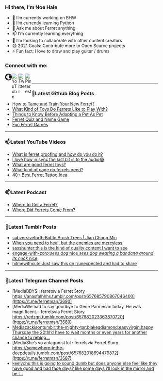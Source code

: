 ### Hi there, I'm Noe Hale

- 🔭 I’m currently working on BHW
- 🌱 I’m currently learning Python
- 💬 Ask me about Ferret anything
- 📫 I’m currently learning everything
- 🔭 I’m looking to collaborate with other content creators
- 😄 2021 Goals: Contribute more to Open Source projects
- ⚡ Fun fact: I love to draw and play guitar / drums

### Connect with me:

[<img align="left" alt="ferretvoice.com" width="22px" src="https://raw.githubusercontent.com/iconic/open-iconic/master/svg/globe.svg" />](https://ferretvoice.com)
[<img align="left" alt="YouTube" width="22px" src="https://cdn.jsdelivr.net/npm/simple-icons@v3/icons/youtube.svg" />](https://www.youtube.com/channel/UCk665XTfaMLVwFVWUmgnDiw)
[<img align="left" alt="Twitter" width="22px" src="https://cdn.jsdelivr.net/npm/simple-icons@v3/icons/twitter.svg" />](https://twitter.com/voiceferret)
[<img align="left" alt="Pinterest" width="22px" src="https://cdn.jsdelivr.net/npm/simple-icons@v3/icons/pinterest.svg" />](https://www.pinterest.com/voiceferret/)

<br />

---
### 🔭Latest Github Blog Posts
<!-- GITHUB:START -->
- [How to Tame and Train Your New Ferret?](http://noehale.github.io/how-to-tame-and-train-your-new-ferret/)
- [What Kind of Toys Do Ferrets Like to Play With?](http://noehale.github.io/what-kind-of-toys-do-ferrets-like-to-play-with/)
- [Things to Know Before Adopting a Pet As Pet](http://noehale.github.io/things-to-know-before-adopting-a-pet-as-pet/)
- [Ferret Quiz and Name Game](http://noehale.github.io/ferret-quiz/)
- [Fun Ferret Games](http://noehale.github.io/fun-ferret-games/)
<!-- GITHUB:END -->
---
### 📫Latest YouTube Videos

<!-- YOUTUBE:START -->
- [What is ferret proofing and how do you do it?](https://www.youtube.com/watch?v=81Syh_DJBQQ)
- [I love how in sync the last bit is to the audio😂](https://www.youtube.com/watch?v=WHBeGHwSlGY)
- [What are good ferret toys?](https://www.youtube.com/watch?v=tPxRilBzc0s)
- [What kind of cage do ferrets need?](https://www.youtube.com/watch?v=xzz6hC3sR5A)
- [40+ Best Ferret Tattoo Idea](https://www.youtube.com/watch?v=KIKqduR6Xcs)
<!-- YOUTUBE:END -->

---
### 📫Latest Podcast

<!-- PODCAST:START -->
- [Where to Get a Ferret?](https://anchor.fm/ferretvoice/episodes/Where-to-Get-a-Ferret-erurfu)
- [Where Did Ferrets Come From?](https://anchor.fm/ferretvoice/episodes/Where-Did-Ferrets-Come-From-eruq8g)
<!-- PODCAST:END -->
---
### 📝Latest Tumblr Posts

<!-- TUMBLR:START -->
- [subversiveforth:Bottle Brush Trees | Jian Chong Min](https://come-forth-into-the-light.tumblr.com/post/657878324150976512)
- [When you need to heal, but the enemies are mercyless](https://come-forth-into-the-light.tumblr.com/post/657855677663002624)
- [sasshunter:this is the kind of quality content I want to see](https://come-forth-into-the-light.tumblr.com/post/657810393328189440)
- [engage-with-zorp:*sees dog* nice
*sees dog wearing a bandana around its neck* nice](https://come-forth-into-the-light.tumblr.com/post/657787729304748032)
- [hitmewithcute:Just saw this on r/unexpected and had to share](https://come-forth-into-the-light.tumblr.com/post/657765081324650496)
<!-- TUMBLR:END -->
---
### 📝Latest Telegram Channel Posts

<!-- TELEGRAM:START -->
- [MediaBBYS : ferretsvia Ferret Story https://anasfalhhhs.tumblr.com/post/657685790867046400](https://t.me/ferretman/3690)
- [MediaWe had to say goodbye to Gene Parmesan today. He was magnificent. : ferretsvia Ferret Story https://redzgn.tumblr.com/post/657682023363870720](https://t.me/ferretman/3689)
- [Mediazackisontumblr:the-mighty-tor:blakegdiamond:easyvirgin:happy Thursday the 20thI’d have to wait months or even years for another chance to reblog...](https://t.me/ferretman/3688)
- [MediaShe’s so antagonist lol : ferretsvia Ferret Story https://somewhere-inthe-deepdetails.tumblr.com/post/657682018694479872](https://t.me/ferretman/3687)
- [keelychu:this is going to sound dumb but does anyone else feel like they have good and bad face days? like some days i’ll look in the mirror and be l...](https://t.me/ferretman/3686)
<!-- TELEGRAM:END -->
